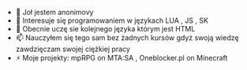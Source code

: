 - 👋 Joł jestem anonimovy
- 👀 Interesuje się programowaniem w językach LUA , JS , SK
- 🌱 Obecnie uczę sie kolejnego języka którym jest HTML
- 📫 Nauczyłem się tego sam bez żadnych kursów gdyż swoją wiedzę zawdzięczam swojej ciężkiej pracy
- ⚡ Moje projekty: mpRPG on MTA:SA , Oneblocker.pl on Minecraft

